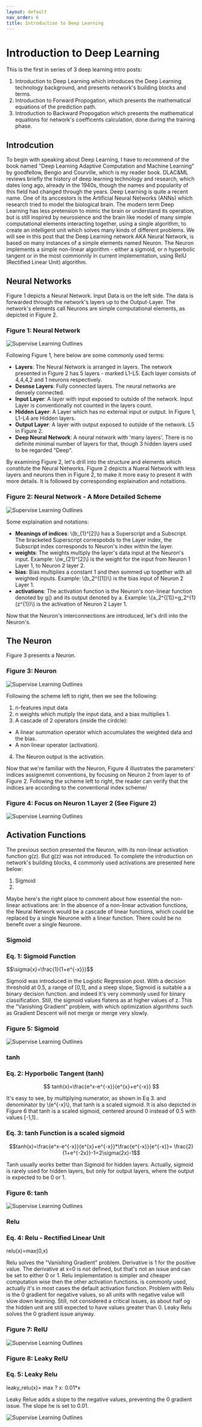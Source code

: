 ```yaml
---
layout: default
nav_order: 6
title: Introduction to Deep Learning
---
```

# Introduction to Deep Learning

This is the first in series of 3 deep learning intro posts:
1. Introduction to Deep Learning which introduces the Deep Learning technology background, and presents network's building blocks and terms.
2. Introduction to Forward Propogation, which presents the mathematical equations of the prediction path.
3. Introduction to Backward Propogation which presents the mathematical equations for network's coefficents calculation, done during the training phase.

## Introdcution

To begin with speaking about Deep Learning, I have to recommend of the book named "Deep Learning Adaptive Computation and Machine Learning" by 
goodfellow, Bengio and Courville, which is my reader book. DLAC&ML reviews briefly the history of deep learning technology and research, which dates long ago, already in the 1940s, though the names and popularity of this field had changed through the years. Deep Learning is quite a recent name. One of its anccestors is the Artificial Neural Networks (ANNs) which research tried to model the biological brain. The modern term Deep Learning has less pretension to mimic the brain or understand its operation, but is still inspired by neurosience and the brain like model of many simple computational elements interacting together, using a single algorithm, to create an intelligent unit which solves many kinds of different problems. We will see in this post that the Deep Learning network AKA Neural Network, is based on many instances of a simple elements named Neuron. The Neuron implements a simple non-linear algorithm - either a sigmoid, or n hyperbolic tangent or in the most commonnly in current implementation, using RelU (Rectified Linear Unit) algorithm.


## Neural Networks


Figure 1 depicts a Neural Network. Input Data is on the left side. The data is forwarded through the network's layers up to the Output-Layer. The network's elements call Neurons are simple computational elements, as depicted in Figure 2.


### Figure 1: Neural Network


![Supervise Learning Outlines](../assets/images/neural-networks/deep-neural-network.png)

Following Figure 1, here below are some commonly used terms:

- **Layers**: The Neural Network is arranged in layers. The network presented in Figure 2 has 5 layers - marked L1-L5. Each layer consists of 4,4,4,2 and 1 neurons respectively.
- **Desnse Layers**: Fully connected layers. The neural networks are densely connected.
- **Input Layer**: A layer with input exposed to outside of the network. Input Layer is conventionally not counted in the layers count.
- **Hidden Layer**: A Layer which has no external input or output. In Figure 1, L1-L4 are Hidden layers.
- **Output Layer**: A layer with output exposed to outside of the network. L5 in Figure 2.
- **Deep Neural Network**: A neural network with 'many layers'. There is no definite minimal number of layers for that, though 3 hidden layers used to be regarded "Deep".

By examining Figure 2, let's drill into the structure and elements which constitute the Neural Networks.
Figure 2 depicts a Nueral Network with less layers and neurons then in Figure 2, to make it more easy to present it with more details. It is followed by corresponding explaination and notaitions.


### Figure 2: Neural Network - A More Detailed Scheme


![Supervise Learning Outlines](../assets/images/neural-networks/neural-network.svg)


Some explaination and notations:
- **Meanings of indices**: \\(b_{1}^[2]\\) has a Superscript and a Subscript. The bracketed Superscript correspobds to the Layer index, the Subscript index corresponds to Neuron's index within the layer.
- **weights**: The weights multiply the layer's data input at the Neuron's input. Example: \\(w_{21}^[2]\\) is the weight for the input from Neuron 1 Layer 1, to  Neuron 2 layer 2. 
- **bias**: Bias multiplies a constant 1 and then summed up together with all weighted inputs. Example: \\(b_2^{[1]}\\) is the bias input of Neuron 2 Layer 1.
- **activations**: The activation function is the Neuron's non-linear function denoted by g() and its output denoted by a. Example:  \\(a_2^{[1]}=g_2^{1}(z^{1})\\) is the activation of Neuron 2 Layer 1. 

Now that the Neuron's interconnections are introduced, let's drill into the Neuron's.

## The Neuron 


Figure 3 presents a Neuron. 

### Figure 3: Neuron
![Supervise Learning Outlines](../assets/images/neural-networks/general_neuron.svg)


Following the scheme left to right, then we see the following:
1. n-features input data
2. n weights which mutiply the input data, and a bias multiplies 1.
3. A cascade of 2 operators (inside the cirdcle):
  - A linear summation operator which accumulates the weighted data and the bias.
  - A non linear operator (activation).
4. The Neuron output is the activation.


Now that we're familiar with the Neuron, Figure 4 illustrates the parameters' indices assignemnt conventions, by focusing on Neuron 2 from layer to of Figure 2. 
Following the scheme left to right, the reader can verify that the indices are according to the conventional index scheme/


### Figure 4: Focus on Neuron 1 Layer 2 (See Figure 2)
![Supervise Learning Outlines](../assets/images/neural-networks/hidden_layer_neuron.png)



## Activation Functions

The previous section presented the Neuron, with its non-linear activation function g(z). But g(z) was not introduced. To complete the introduction on network's building blocks, 4 commonly used activations are presented here below:
1. Sigmoid
2. 
 
Maybe here's the right place to comment about how essential the non-linear activations are: In the absence of a non-linear activation functions, the Neural Network would be a cascade of linear functions, which could be replaced by a single Neurone with a linear function. There could be no benefit over a single Neurone.  


### Sigmoid

### Eq. 1: Sigmoid Function 

$$\sigma{x}=\frac{1}{1+e^{-x}}}$$

Sigmoid was introduced in the Logistic Regression post. With a decision threshold at 0.5, a range of [0,1], and a steep slope, Sigmoid is suitable a a binary decision function. and indeed it's very commonly used for binary classification.
Still, the sigmoid values flatens as at higher values of z. This the "Vanishing Gradient" problem, with which optimization algorithms such as Gradient Descent will not merge or merge very slowly. 

### Figure 5: Sigmoid



![Supervise Learning Outlines](../assets/images/neural-networks/sigmoid.png)

### tanh


### Eq. 2: Hyporbolic Tangent (tanh)

$$
tanh(x)=\frac{e^x-e^{-x}}{e^{x}+e^{-x}}
$$

It's easy to see, by multiplying numerator, as shown in Eq 3. and denominator by \\(e^{-x}\\), that tanh is a scaled sigmoid. It is also depicted in Figure 6 that  tanh is a scaled sigmoid, centered around 0 instead of 0.5 with values [-1,1]..


### Eq. 3: tanh Function is a scaled sigmoid

$$tanh(x)=\frac{e^x-e^{-x}}{e^{x}+e^{-x}}*\frac{e^{-x}}{e^{-x}}= \frac{2}{1+e^{-2x}}-1=2\sigma(2x)-1$$

Tanh usually works better than Sigmoid for hidden layers. Actually, sigmoid is rarely used for hidden layers, but only for output layers, where the output is expected to be 0 or 1.

### Figure 6: tanh

![Supervise Learning Outlines](../assets/images/neural-networks/tanh.png)

### Relu


### Eq. 4: Relu - Rectified Linear Unit



relu(x)=max(0,x)


Relu solves the "Vanishing Gradient" problem. Derivative is 1 for the positive value. The derivative at x=0 is not defined, but that's not an issue and can be set to either 0 or 1. Relu implementation is simpler and cheaper computation wise then the other activation functions. is commonly used, actually it's in most cases the default activation function. 
Problem with Relu is the 0 gradient for negative values, so all units with negative value will slow down learning. Still, not considered a critical issues, as about half og the hidden unit are still expected to have values greater than 0.
Leaky Relu solves the 0 gradient issue anyway.

### Figure 7: RelU

![Supervise Learning Outlines](../assets/images/neural-networks/relu.png)


### 

### Figure 8: Leaky RelU

### Eq. 5: Leaky Relu


leaky_relu(x)= max ? x: 0.01*x


Leaky Relue adds a slope to the negative values, preventing the 0 gradient issue. The slope he is set to 0.01.

![Supervise Learning Outlines](../assets/images/neural-networks/leaky_relu.png)



















































